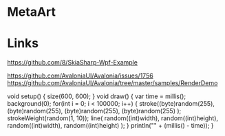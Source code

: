 # MetaArt

# Links
https://github.com/8/SkiaSharp-Wpf-Example

https://github.com/AvaloniaUI/Avalonia/issues/1756
https://github.com/AvaloniaUI/Avalonia/tree/master/samples/RenderDemo


void setup()
{
size(600, 600);
}
void draw() {
        var time = millis();
        background(0);
        for(int i = 0; i < 100000; i++) {
            stroke((byte)random(255),
                   (byte)random(255),
                   (byte)random(255),
                   (byte)random(255)
            );
            strokeWeight(random(1, 10));
            line(
                random((int)width),
                random((int)height),
                random((int)width),
                random((int)height)
            );
        }
        println("" + (millis() - time));
}